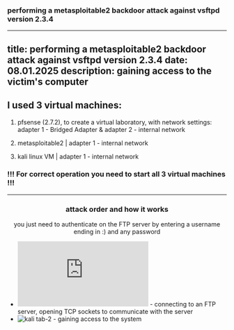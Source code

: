 ### performing a metasploitable2 backdoor attack against vsftpd version 2.3.4
---
title: performing a metasploitable2 backdoor attack against vsftpd version 2.3.4
date: 08.01.2025
description: gaining access to the victim's computer
---

## I used 3 virtual machines:

1. pfsense (2.7.2), to create a virtual laboratory, with network settings: adapter 1 - Bridged Adapter & adapter 2 - internal network

2. metasploitable2 | adapter 1 - internal network

3. kali linux VM | adapter 1 - internal network

### !!! For correct operation you need to start all 3 virtual machines !!!

----

<h3 align="center">attack order and how it works</h3>

<p align="center">you just need to authenticate on the FTP server by entering a username ending in :) and any password</p>

* ![kali tab-1](https://github.com/hellcard/100-days-cyber-security/blob/main/metasploitable2-backdoor/kali/tab-1.sh) - connecting to an FTP server, opening TCP sockets to communicate with the server
* ![kali tab-2]() - gaining access to the system
